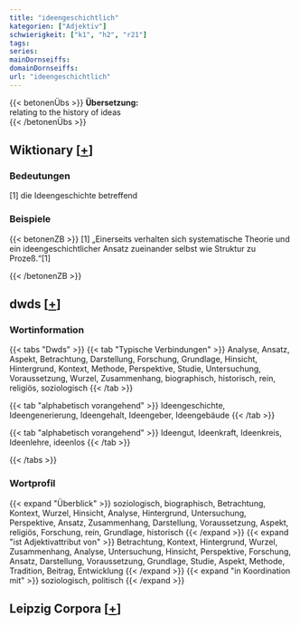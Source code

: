 ```yaml
---
title: "ideengeschichtlich"
kategorien: ["Adjektiv"]
schwierigkeit: ["k1", "h2", "r21"]
tags:
series:
mainDornseiffs:
domainDornseiffs:
url: "ideengeschichtlich"
---
```


{{< betonenÜbs >}}
**Übersetzung:**  
relating to the history of ideas  
{{< /betonenÜbs >}}

## Wiktionary [[+](https://de.wiktionary.org/wiki/ideengeschichtlich)]

### Bedeutungen
[1] die Ideengeschichte betreffend  

### Beispiele
{{< betonenZB >}}
[1] „Einerseits verhalten sich systematische Theorie und ein ideengeschichtlicher Ansatz zueinander selbst wie Struktur zu Prozeß.“[1]  

{{< /betonenZB >}}


## dwds [[+](https://www.dwds.de/wb/ideengeschichtlich)]

### Wortinformation
{{< tabs "Dwds" >}}
{{< tab "Typische Verbindungen" >}}
Analyse, Ansatz, Aspekt, Betrachtung, Darstellung, Forschung, Grundlage, Hinsicht, Hintergrund, Kontext, Methode, Perspektive, Studie, Untersuchung, Voraussetzung, Wurzel, Zusammenhang, biographisch, historisch, rein, religiös, soziologisch
{{< /tab >}}

{{< tab "alphabetisch vorangehend" >}}
Ideengeschichte, Ideengenerierung, Ideengehalt, Ideengeber, Ideengebäude
{{< /tab >}}

{{< tab "alphabetisch vorangehend" >}}
Ideengut, Ideenkraft, Ideenkreis, Ideenlehre, ideenlos
{{< /tab >}}

{{< /tabs >}}

### Wortprofil
{{< expand "Überblick" >}} soziologisch, biographisch, Betrachtung, Kontext, Wurzel, Hinsicht, Analyse, Hintergrund, Untersuchung, Perspektive, Ansatz, Zusammenhang, Darstellung, Voraussetzung, Aspekt, religiös, Forschung, rein, Grundlage, historisch {{< /expand >}}
{{< expand "ist Adjektivattribut von" >}} Betrachtung, Kontext, Hintergrund, Wurzel, Zusammenhang, Analyse, Untersuchung, Hinsicht, Perspektive, Forschung, Ansatz, Darstellung, Voraussetzung, Grundlage, Studie, Aspekt, Methode, Tradition, Beitrag, Entwicklung {{< /expand >}}
{{< expand "in Koordination mit" >}} soziologisch, politisch {{< /expand >}}

## Leipzig Corpora [[+](https://corpora.uni-leipzig.de/en/res?word=ideengeschichtlich&corpusId=deu_newscrawl-public_2018)]

